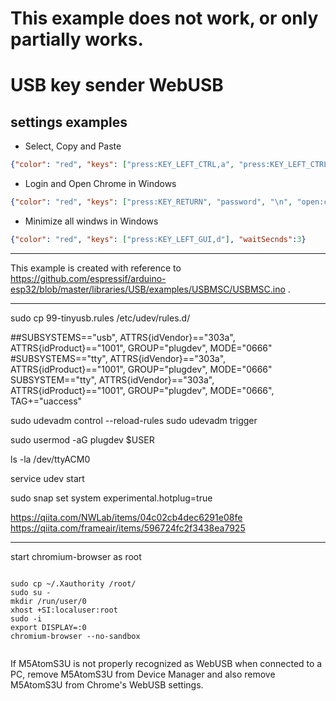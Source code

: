 # This example does not work, or only partially works.

# USB key sender WebUSB

## settings examples


* Select, Copy and Paste
```json
{"color": "red", "keys": ["press:KEY_LEFT_CTRL,a", "press:KEY_LEFT_CTRL,c", "press:KEY_LEFT_CTRL,v"], "waitSecnds":3}
```

* Login and Open Chrome in Windows
```json
{"color": "red", "keys": ["press:KEY_RETURN", "password", "\n", "open:chrome"], "waitSecnds":3}
```

* Minimize all windws in Windows
```json
{"color": "red", "keys": ["press:KEY_LEFT_GUI,d"], "waitSecnds":3}
```



---

This example is created with reference to https://github.com/espressif/arduino-esp32/blob/master/libraries/USB/examples/USBMSC/USBMSC.ino .


---


sudo cp 99-tinyusb.rules /etc/udev/rules.d/

##SUBSYSTEMS=="usb", ATTRS{idVendor}=="303a", ATTRS{idProduct}=="1001", GROUP="plugdev", MODE="0666"
#SUBSYSTEMS=="tty", ATTRS{idVendor}=="303a", ATTRS{idProduct}=="1001", GROUP="plugdev", MODE="0666"
SUBSYSTEM=="tty", ATTRS{idVendor}=="303a", ATTRS{idProduct}=="1001", GROUP="plugdev", MODE="0666", TAG+="uaccess"

sudo udevadm control --reload-rules
sudo udevadm trigger

sudo usermod -aG plugdev $USER

ls -la /dev/ttyACM0

service udev start

sudo snap set system experimental.hotplug=true

https://qiita.com/NWLab/items/04c02cb4dec6291e08fe
https://qiita.com/frameair/items/596724fc2f3438ea7925

---

start chromium-browser as root

```

sudo cp ~/.Xauthority /root/
sudo su -
mkdir /run/user/0
xhost +SI:localuser:root
sudo -i
export DISPLAY=:0
chromium-browser --no-sandbox


```


If M5AtomS3U is not properly recognized as WebUSB when connected to a PC, remove M5AtomS3U from Device Manager and also remove M5AtomS3U from Chrome's WebUSB settings.
